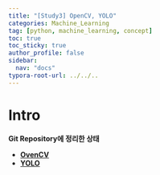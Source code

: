 ```yaml
---
title: "[Study3] OpenCV, YOLO"
categories: Machine_Learning
tag: [python, machine_learning, concept]
toc: true
toc_sticky: true
author_profile: false
sidebar:
  nav: "docs"
typora-root-url: ../../..
---
```






# Intro

**Git Repository에 정리한 상태**

* **[OvenCV](https://github.com/BH946/ML-Study/blob/%EA%B3%A0%EB%B4%89%ED%9B%88/study_kbh/2022-12-01-(opencv)Study_Week6.md)**
* **[YOLO](https://github.com/BH946/ML-Study/blob/%EA%B3%A0%EB%B4%89%ED%9B%88/study_kbh/2022-12-02-(yolo)Study_Week6.md)**

